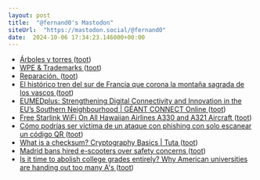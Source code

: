 ```yaml
---
layout: post
title:  "@fernand0's Mastodon"
siteUrl:  "https://mastodon.social/@fernand0"
date:  2024-10-06 17:34:23.146000+00:00
---
```

*  [Árboles y torres ](https://www.flickr.com/photos/fernand0/54029481493) ([toot](https://mastodon.social/@fernand0/113261678634081460))
*  [WPE & Trademarks ](https://ma.tt/2024/09/wordpress-engine) ([toot](https://mastodon.social/@fernand0/113261621036797706))
*  [Reparación. ](https://avecesunafoto.wordpress.com/2024/10/06/reparacion) ([toot](https://mastodon.social/@fernand0/113261602722870518))
*  [El histórico tren del sur de Francia que corona la montaña sagrada de los vascos ](https://viajes.nationalgeographic.com.es/lifestyle/historico-tren-montana-sur-francia_2115) ([toot](https://mastodon.social/@fernand0/113261495524793544))
*  [EUMEDplus: Strengthening Digital Connectivity and Innovation in the EU’s Southern Neighbourhood \| GÉANT CONNECT Online ](https://connect.geant.org/2024/09/09/eumedplus-strengthening-digital-connectivity-and-innovation-in-the-eus-southern-neighbourhoo) ([toot](https://mastodon.social/@fernand0/113261223922937928))
*  [Free Starlink WiFi On All Hawaiian Airlines A330 and A321 Aircraft ](https://aeroxplorer.com/articles/hawaiian-airlines-airbus-a321-and-a330-fleet-now-equipped-with-free-starlink-wi-fi.ph) ([toot](https://mastodon.social/@fernand0/113261001708563338))
*  [Cómo podrías ser víctima de un ataque con phishing con solo escanear un código QR ](https://unaaldia.hispasec.com/2024/09/como-podrias-ser-victima-de-un-ataque-con-phishing-con-solo-escanear-un-codigo-qr.htm) ([toot](https://mastodon.social/@fernand0/113260143768194799))
*  [What is a checksum? Cryptography Basics \| Tuta ](https://tuta.com/blog/what-is-a-checksu) ([toot](https://mastodon.social/@fernand0/113260008347733730))
*  [Madrid bans hired e-scooters over safety concerns ](https://www.lemonde.fr/en/transport/article/2024/09/05/madrid-bans-hired-e-scooters-over-safety-concerns_6724935_216.htm) ([toot](https://mastodon.social/@fernand0/113259682562785618))
*  [Is it time to abolish college grades entirely? Why American universities are handing out too many A's ](https://www.techspot.com/news/104630-time-abolish-college-grades-entirely-why-american-universities.htm) ([toot](https://mastodon.social/@fernand0/113259513267286611))
